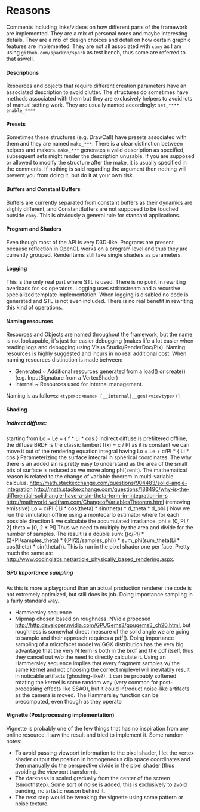 # Reasons
Comments including links/videos on how different parts of the framework are implemented. They are a mix of personal notes
and maybe interesting details. They are a mix of design choices and detail on how certain graphic features are implemented.
They are not all associated with `camy` as I am using `github.com/sparkon/spark` as test bench, thus some are referred to that aswell.

#### Descriptions
Resources and objects that require different creation parameters have an associated description to avoid clutter. The structures do sometimes have methods associated with them but they are exclusively helpers to avoid lots of manual setting work. 
They are usually named accordingly:
`set_****`
`enable_****`

#### Presets
Sometimes these structures (e.g. DrawCall) have presets associated with them and they are named `make_***`. There is a clear distinction between helpers and makers. `make_***` generates a valid description as specified, subsequent sets might render the description unusable. If you are supposed or allowed to modify the structure after the make, it is usually specified in the comments. If nothing is said regarding the argument then nothing will prevent you from doing it, but do it at your own risk.

#### Buffers and Constant Buffers 
Buffers are currently separated from constant buffers as their dynamics are slighly different, and ConstantBuffers are not supposed to be touched outside `camy`. This is obviously a general rule for standard applications.

#### Program and Shaders 
Even though most of the API is very D3D-like. Programs are present because reflection in OpenGL works on a program level and thus they are currently grouped. RenderItems still take single shaders as parameters.

#### Logging 
This is the only real part where STL is used. There is no point in rewriting overloads for << operators. Logging uses std::ostream and a recursive specialized template implementation. When logging is disabled no code is generated and STL is
not even included. There is no real benefit in rewriting this kind of operations.

#### Naming resources
Resources and Objects are named throughout the framework, but the name is not lookupable, it's just for easier debugging (makes life a lot easier when reading logs and debugging using VisualStudio/RenderDoc/Pix). Naming resources is highly suggested and incurs in no real additional cost. When naming resources distinction is made between:
- Generated ~ Additional resources generated from a load() or create() (e.g. InputSignature from a VertexShader)
- Internal ~ Resources used for internal management. 

Naming is as follows: `<type>::<name> [__internal|__gen(<viewtype>)]`

#### Shading
##### Indirect diffuse: 
starting from Lo = Le + { f * Li * cos } Indirect diffuse is prefiltered offline, the diffuse BRDF is the classic lambert f(x) = c / PI as it is constant we can move it out of the rendering equation integral having Lo = Le + c/PI * { Li * cos } Parameterizing the surface integral in spherical coordinates. The why there is an added sin is pretty easy to understand as the area of the small bits of surface is reduced as we move along phi(zenit). The mathematical reason is related to the change of variable theorem in multi-variable calculus. http://math.stackexchange.com/questions/904483/solid-angle-integration http://math.stackexchange.com/questions/188490/why-is-the-differential-solid-angle-have-a-sin-theta-term-in-integration-in-s http://mathworld.wolfram.com/ChangeofVariablesTheorem.html (removing emissive) Lo = c/PI { Li * cos(theta) * sin(theta) * d_theta * d_phi } Now we run the simulation offline using a montecarlo estimator where for each possible direction L we calculate the accumulated irradiance. phi = [0, PI / 2] theta = [0, 2 * PI] Thus we need to multiply by the area and divide for the number of samples. The result is a double sum: ((c/PI) * (2*PI/samples_theta) * ((PI/2)/samples_phi)) * sum_phi(sum_theta(Li * cos(theta) * sin(theta))). This is run in the pixel shader one per face. Pretty much the same as: http://www.codinglabs.net/article_physically_based_rendering.aspx.

##### GPU Importance sampling
As this is more a playground than an actual production renderer the code is not extremely optimized, but still does its job. Doing importance sampling in a fairly standard way.
- Hammersley sequence
- Mipmap chosen based on roughness. NVidia proposed http://http.developer.nvidia.com/GPUGems3/gpugems3_ch20.html, but roughness is somewhat direct measure of the solid angle we are going 
to sample and their approach requires a pdf(). Doing importance sampling of a microfacet model
w/ GGX distribution has the very big advantage that the very N term is both in the brdf and the pdf itself, thus they cancel out w/o the need to directly calculate it. 
Using an Hammersley sequence implies that every fragment samples w/ the same kernel and
not choosing the correct miplevel will inevitably result in noticable artifacts (ghosting-like?). It can be probably softened rotating the kernel is some random way (very common for post-processing effects like SSAO), but it could introduct noise-like artifacts
as the camera is moved.
The Hammersley function can be precomputed, even though as they operato

#### Vignette (Postprocessing implementation)
Vignette is probably one of the few things that has no inspiration from any online resource. I saw the result and tried to implement it. Some random notes:
- To avoid passing viewport information to the pixel shader, I let the vertex shader output the position in homogeneous clip space coordinates and then manually do the perspective divide in the pixel shader (thus avoiding the viewport transform).
- The darkness is scaled gradually from the center of the screen (smoothstep). Some sort of noise is added, this is exclusively to avoid banding, no artistic reason behind it. 
- The next step would be tweaking the vignette using some pattern or noise texture.
